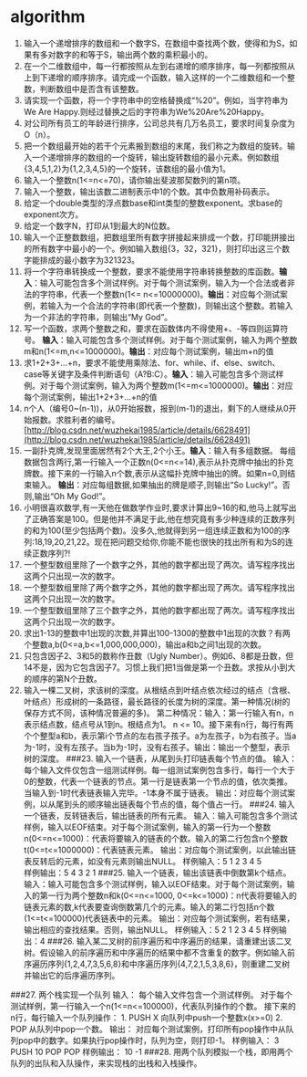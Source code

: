 # algorithm


1. 输入一个递增排序的数组和一个数字S，在数组中查找两个数，使得和为S，如果有多对数字的和等于S，输出两个数的乘积最小的。
2. 在一个二维数组中，每一行都按照从左到右递增的顺序排序，每一列都按照从上到下递增的顺序排序。请完成一个函数，输入这样的一个二维数组和一个整数，判断数组中是否含有该整数。
3. 请实现一个函数，将一个字符串中的空格替换成“%20”。例如，当字符串为We Are Happy.则经过替换之后的字符串为We%20Are%20Happy。
4. 对公司所有员工的年龄进行排序，公司总共有几万名员工，要求时间复杂度为O（n）。
5. 把一个数组最开始的若干个元素搬到数组的末尾，我们称之为数组的旋转。输入一个递增排序的数组的一个旋转，输出旋转数组的最小元素。例如数组{3,4,5,1,2}为{1,2,3,4,5}的一个旋转，该数组的最小值为1。
6. 输入一个整数n(1<=n<=70)，请你输出斐波那契数列的第n项。
7. 输入一个整数，输出该数二进制表示中1的个数。其中负数用补码表示。
8. 给定一个double类型的浮点数base和int类型的整数exponent。求base的exponent次方。
9. 给定一个数字N，打印从1到最大的N位数。
10. 输入一个正整数数组，把数组里所有数字拼接起来排成一个数，打印能拼接出的所有数字中最小的一个。例如输入数组{3，32，321}，则打印出这三个数字能排成的最小数字为321323。
11. 将一个字符串转换成一个整数，要求不能使用字符串转换整数的库函数。**输入**：输入可能包含多个测试样例。对于每个测试案例，输入为一个合法或者非法的字符串，代表一个整数n(1<= n<=10000000)。**输出**：对应每个测试案例，若输入为一个合法的字符串(即代表一个整数)，则输出这个整数。若输入为一个非法的字符串，则输出“My God”。
12. 写一个函数，求两个整数之和，要求在函数体内不得使用+、-等四则运算符号。 **输入**：输入可能包含多个测试样例。对于每个测试案例，输入为两个整数m和n(1<=m,n<=1000000)。**输出**：对应每个测试案例，输出m+n的值
13. 求1+2+3+...+n，要求不能使用乘除法、for、while、if、else、switch、case等关键字及条件判断语句（A?B:C）。**输入**：输入可能包含多个测试样例。对于每个测试案例，输入为两个整数m(1<=m<=1000000)。**输出**：对应每个测试案例，输出1+2+3+…+n的值
14. n个人（编号0~(n-1))，从0开始报数，报到(m-1)的退出，剩下的人继续从0开始报数。求胜利者的编号。 [http://blog.csdn.net/wuzhekai1985/article/details/6628491](http://blog.csdn.net/wuzhekai1985/article/details/6628491)
15. 一副扑克牌,发现里面居然有2个大王,2个小王。**输入**：输入有多组数据。
每组数据包含两行,第一行输入一个正数n(0<=n<=14),表示从扑克牌中抽出的扑克牌数。接下来的一行输入n个数,表示从这幅扑克牌中抽出的牌。如果n=0,则结束输入。
**输出**：对应每组数据,如果抽出的牌是顺子,则输出“So Lucky!”。否则,输出“Oh My God!”。
16. 小明很喜欢数学,有一天他在做数学作业时,要求计算出9~16的和,他马上就写出了正确答案是100。但是他并不满足于此,他在想究竟有多少种连续的正数序列的和为100(至少包括两个数)。没多久,他就得到另一组连续正数和为100的序列:18,19,20,21,22。现在把问题交给你,你能不能也很快的找出所有和为S的连续正数序列?!
17. 一个整型数组里除了一个数字之外，其他的数字都出现了两次。请写程序找出这两个只出现一次的数字。
18. 一个整型数组里除了两个数字之外，其他的数字都出现了两次。请写程序找出这两个只出现一次的数字。
19. 一个整型数组里除了三个数字之外，其他的数字都出现了两次。请写程序找出这两个只出现一次的数字。
20. 求出1-13的整数中1出现的次数,并算出100-1300的整数中1出现的次数？有两个整数a,b(0<=a,b<=1,000,000,000)，输出a和b之间1出现的次数。
21. 只包含因子2、3和5的数称作丑数（Ugly Number）。例如6、8都是丑数，但14不是，因为它包含因子7。习惯上我们把1当做是第一个丑数。求按从小到大的顺序的第N个丑数。
22. 输入一棵二叉树，求该树的深度。从根结点到叶结点依次经过的结点（含根、叶结点）形成树的一条路径，最长路径的长度为树的深度。第一种情况(树的保存方式不同，该种情况普遍的多)。 第二种情况：输入：第一行输入有n，n表示结点数，结点号从1到n。根结点为1。 n <= 10。接下来有n行，每行有两个个整型a和b，表示第i个节点的左右孩子孩子。a为左孩子，b为右孩子。当a为-1时，没有左孩子。当b为-1时，没有右孩子。输出：输出一个整型，表示树的深度。
###23. 输入一个链表，从尾到头打印链表每个节点的值。
	输入：每个输入文件仅包含一组测试样例。每一组测试案例包含多行，每行一个大于0的整数，代表一个链表的节点。第一行是链表第一个节点的值，依次类推。当输入到-1时代表链表输入完毕。-1本身不属于链表。
	输出：对应每个测试案例，以从尾到头的顺序输出链表每个节点的值，每个值占一行。
###24. 输入一个链表，反转链表后，输出链表的所有元素。
	输入：输入可能包含多个测试样例，输入以EOF结束。对于每个测试案例，输入的第一行为一个整数n(0<=n<=1000)：代表将要输入的链表的个数。输入的第二行包含n个整数t(0<=t<=1000000)：代表链表元素。
	输出：对应每个测试案例，以此输出链表反转后的元素，如没有元素则输出NULL。
	样例输入：5
		     1 2 3 4 5  
	样例输出：5 4 3 2 1
###25. 输入一个链表，输出该链表中倒数第k个结点。
	输入：输入可能包含多个测试样例，输入以EOF结束。对于每个测试案例，输入的第一行为两个整数n和k(0<=n<=1000, 0<=k<=1000)：n代表将要输入的链表元素的数,k代表要查询倒数第几个的元素。输入的第二行包括n个数(1<=t<=100000)代表链表中的元素。
	输出：对应每个测试案例，若有结果，输出相应的查找结果。否则，输出NULL。
	样例输入：5 2
			1 2 3 4 5
	样例输出：4
###26. 输入某二叉树的前序遍历和中序遍历的结果，请重建出该二叉树。假设输入的前序遍历和中序遍历的结果中都不含重复的数字。例如输入前序遍历序列{1,2,4,7,3,5,6,8}和中序遍历序列{4,7,2,1,5,3,8,6}，则重建二叉树并输出它的后序遍历序列。

###27. 两个栈实现一个队列
	输入：
	每个输入文件包含一个测试样例。
	对于每个测试样例，第一行输入一个n(1<=n<=100000)，代表队列操作的个数。
	接下来的n行，每行输入一个队列操作：
	1.	PUSH X 向队列中push一个整数x(x>=0)
	2.	POP 从队列中pop一个数。
	输出：
	对应每个测试案例，打印所有pop操作中从队列pop中的数字。如果执行pop操作时，队列为空，则打印-1。
	样例输入：
			3
			PUSH 10
			POP
			POP
	样例输出：
			10
			-1
###28. 用两个队列模拟一个栈，即用两个队列的出队和入队操作，来实现栈的出栈和入栈操作。
	






